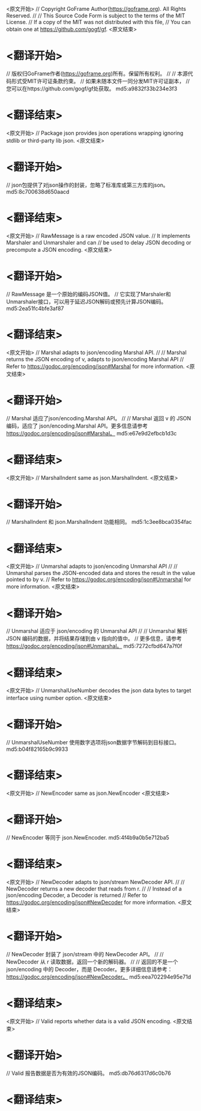 
<原文开始>
// Copyright GoFrame Author(https://goframe.org). All Rights Reserved.
//
// This Source Code Form is subject to the terms of the MIT License.
// If a copy of the MIT was not distributed with this file,
// You can obtain one at https://github.com/gogf/gf.
<原文结束>

# <翻译开始>
// 版权归GoFrame作者(https://goframe.org)所有。保留所有权利。
//
// 本源代码形式受MIT许可证条款约束。
// 如果未随本文件一同分发MIT许可证副本，
// 您可以在https://github.com/gogf/gf处获取。 md5:a9832f33b234e3f3
# <翻译结束>


<原文开始>
// Package json provides json operations wrapping ignoring stdlib or third-party lib json.
<原文结束>

# <翻译开始>
// json包提供了对json操作的封装，忽略了标准库或第三方库的json。 md5:8c700638d650aacd
# <翻译结束>


<原文开始>
// RawMessage is a raw encoded JSON value.
// It implements Marshaler and Unmarshaler and can
// be used to delay JSON decoding or precompute a JSON encoding.
<原文结束>

# <翻译开始>
// RawMessage 是一个原始的编码JSON值。
// 它实现了Marshaler和Unmarshaler接口，可以用于延迟JSON解码或预先计算JSON编码。 md5:2ea51fc4bfe3af87
# <翻译结束>


<原文开始>
// Marshal adapts to json/encoding Marshal API.
//
// Marshal returns the JSON encoding of v, adapts to json/encoding Marshal API
// Refer to https://godoc.org/encoding/json#Marshal for more information.
<原文结束>

# <翻译开始>
// Marshal 适应了json/encoding.Marshal API。
//
// Marshal 返回 v 的 JSON 编码，适应了 json/encoding.Marshal API。更多信息请参考 https://godoc.org/encoding/json#Marshal。 md5:e67e9d2efbcb1d3c
# <翻译结束>


<原文开始>
// MarshalIndent same as json.MarshalIndent.
<原文结束>

# <翻译开始>
// MarshalIndent 和 json.MarshalIndent 功能相同。 md5:1c3ee8bca0354fac
# <翻译结束>


<原文开始>
// Unmarshal adapts to json/encoding Unmarshal API
//
// Unmarshal parses the JSON-encoded data and stores the result in the value pointed to by v.
// Refer to https://godoc.org/encoding/json#Unmarshal for more information.
<原文结束>

# <翻译开始>
// Unmarshal 适应于 json/encoding 的 Unmarshal API
//
// Unmarshal 解析 JSON 编码的数据，并将结果存储到由 v 指向的值中。
// 更多信息，请参考 https://godoc.org/encoding/json#Unmarshal。 md5:7272cfbd647a7f0f
# <翻译结束>


<原文开始>
// UnmarshalUseNumber decodes the json data bytes to target interface using number option.
<原文结束>

# <翻译开始>
// UnmarshalUseNumber 使用数字选项将json数据字节解码到目标接口。 md5:b04f82165b9c9933
# <翻译结束>


<原文开始>
// NewEncoder same as json.NewEncoder
<原文结束>

# <翻译开始>
// NewEncoder 等同于 json.NewEncoder. md5:4f4b9a0b5e712ba5
# <翻译结束>


<原文开始>
// NewDecoder adapts to json/stream NewDecoder API.
//
// NewDecoder returns a new decoder that reads from r.
//
// Instead of a json/encoding Decoder, a Decoder is returned
// Refer to https://godoc.org/encoding/json#NewDecoder for more information.
<原文结束>

# <翻译开始>
// NewDecoder 封装了 json/stream 中的 NewDecoder API。
//
// NewDecoder 从 r 读取数据，返回一个新的解码器。
//
// 返回的不是一个 json/encoding 中的 Decoder，而是 Decoder。更多详细信息请参考：https://godoc.org/encoding/json#NewDecoder。 md5:eea702294e95e71d
# <翻译结束>


<原文开始>
// Valid reports whether data is a valid JSON encoding.
<原文结束>

# <翻译开始>
// Valid 报告数据是否为有效的JSON编码。 md5:db76d6317d6c0b76
# <翻译结束>

